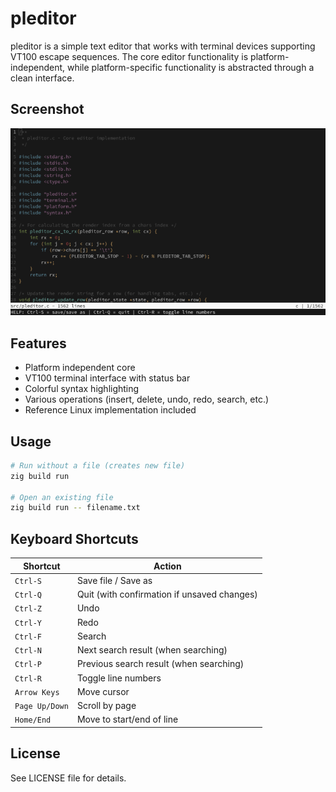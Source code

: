 # pleditor

pleditor is a simple text editor that works with terminal devices supporting VT100 escape sequences. The core editor functionality is platform-independent, while platform-specific functionality is abstracted through a clean interface.

## Screenshot

![](screenshot.png)

## Features

- Platform independent core
- VT100 terminal interface with status bar
- Colorful syntax highlighting
- Various operations (insert, delete, undo, redo, search, etc.)
- Reference Linux implementation included

## Usage

```bash
# Run without a file (creates new file)
zig build run

# Open an existing file
zig build run -- filename.txt
```

## Keyboard Shortcuts

| Shortcut | Action |
|----------|--------|
| `Ctrl-S` | Save file / Save as |
| `Ctrl-Q` | Quit (with confirmation if unsaved changes) |
| `Ctrl-Z` | Undo |
| `Ctrl-Y` | Redo |
| `Ctrl-F` | Search |
| `Ctrl-N` | Next search result (when searching) |
| `Ctrl-P` | Previous search result (when searching) |
| `Ctrl-R` | Toggle line numbers |
| `Arrow Keys` | Move cursor |
| `Page Up/Down` | Scroll by page |
| `Home/End` | Move to start/end of line |

## License

See LICENSE file for details.
